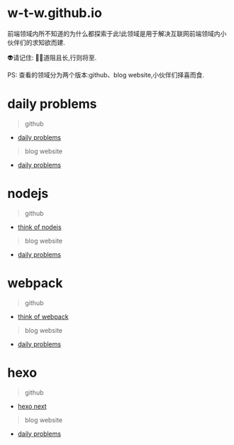 # w-t-w.github.io

前端领域内所不知道的为什么都探索于此!此领域是用于解决互联网前端领域内小伙伴们的求知欲而建.

👽请记住: 💪🏻道阻且长,行则将至.

PS: 查看的领域分为两个版本:github、blog website,小伙伴们择喜而食.

# daily problems

> github

- <a href='https://github.com/w-t-w/w-t-w.github.io/blob/main/source/_posts/2022-08-30-daily-problems.md' target='_blank'>daily problems</a>

> blog website

- <a href='https://white-than-wood.zone/2022/08/30/daily-problems/' target='_blank'>daily problems</a>

# nodejs

> github

- <a href='https://github.com/w-t-w/w-t-w.github.io/blob/main/source/_posts/2022-08-30-think-of-nodejs.md'>think of nodejs</a>

> blog website

- <a href='https://white-than-wood.zone/2022/08/30/think-of-nodejs/' target='_blank'>daily problems</a>

# webpack

> github

- <a href='https://github.com/w-t-w/w-t-w.github.io/blob/main/source/_posts/2022-08-30-think-of-webpack.md'>think of webpack</a>

> blog website

- <a href='https://white-than-wood.zone/2022/08/30/think-of-webpack/' target='_blank'>daily problems</a>

# hexo

> github

- <a href='https://github.com/w-t-w/w-t-w.github.io/blob/main/source/_posts/2022-08-30-hexo-next.md'>hexo next</a>

> blog website

- <a href='https://white-than-wood.zone/2022/08/30/hexo-next/' target='_blank'>daily problems</a>